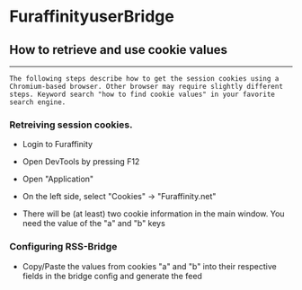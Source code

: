 # FuraffinityuserBridge

## How to retrieve and use cookie values
---

    The following steps describe how to get the session cookies using a Chromium-based browser. Other browser may require slightly different steps. Keyword search "how to find cookie values" in your favorite search engine.

### Retreiving session cookies.

- Login to Furaffinity

- Open DevTools by pressing F12

- Open "Application"

- On the left side, select "Cookies" -> "Furaffinity.net"

- There will be (at least) two cookie information in the main window. You need the value of the "a" and "b" keys

### Configuring RSS-Bridge

- Copy/Paste the values from cookies "a" and "b" into their respective fields in the bridge config and generate the feed